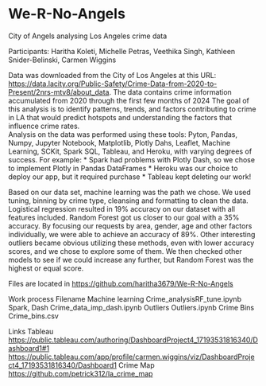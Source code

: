 # We-R-No-Angels
City of Angels analysing Los Angeles crime data

Participants:  Haritha Koleti, Michelle Petras, Veethika Singh, Kathleen Snider-Belinski, Carmen Wiggins

Data was downloaded from the City of Los Angeles at this URL:  https://data.lacity.org/Public-Safety/Crime-Data-from-2020-to-Present/2nrs-mtv8/about_data.
The data contains crime information accumulated from 2020 through the first few months of 2024
The goal of this analysis is to identify patterns, trends, and factors contributing to crime in LA that would predict hotspots and understanding the factors that influence crime rates.  
Analysis on the data was performed using these tools:  Pyton, Pandas, Numpy, Jupyter Notebook, Matplotlib, Plotly Dahs, Leaflet, Machine Learning, SCKit, Spark SQL, Tableau, and Heroku, with varying degrees of success.  For example:
    * Spark had problems with Plotly Dash, so we chose to implement Plotly in Pandas DataFrames
    * Heroku was our choice to deploy our app, but it required purchase
    * Tableau kept deleting our work!

Based on our data set, machine learning was the path we chose.
We used tuning, binning by crime type, cleansing and formatting to clean the data.
Logistical regression resulted in 19% accuracy on our dataset with all features included.
Random Forest got us closer to our goal with a 35% accuracy.
By focusing our requests by area, gender, age and other factors individually, we were able to achieve an accuracy of 89%.  Other interesting outliers became obvious utilizing these methods, even with lower accuracy scores, and we chose to explore some of them.
We then checked other models to see if we could increase any further, but Random Forest was the highest or equal score.


Files are located in https://github.com/haritha3679/We-R-No-Angels

Work process        Filename
Machine learning    Crime_analysisRF_tune.ipynb
Spark, Dash         Crime_data_imp_dash.ipynb
Outliers            Outliers.ipynb
Crime Bins          Crime_bins.csv

Links
Tableau             https://public.tableau.com/authoring/DashboardProject4_17193531816340/Dashboard1#1
                    https://public.tableau.com/app/profile/carmen.wiggins/viz/DashboardProject4_17193531816340/Dashboard1
Crime Map           https://github.com/petrick312/la_crime_map
